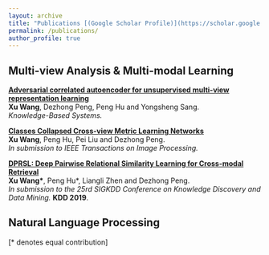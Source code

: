 ```yaml
---
layout: archive
title: "Publications [(Google Scholar Profile)](https://scholar.google.com/citations?user=xxxx&hl=en)"
permalink: /publications/
author_profile: true
---
```


## Multi-view Analysis & Multi-modal Learning 

<b>[Adversarial correlated autoencoder for unsupervised multi-view representation learning](http://wangxu-scu.github.io/publications/AdvCAE.md)</b> <br>
<b>Xu Wang</b>, Dezhong Peng, Peng Hu and Yongsheng Sang.<br>
<i>Knowledge-Based Systems.</i>

<b>[Classes Collapsed Cross-view Metric Learning Networks](http://wangxu-scu.github.io/publications/C3MLNets)</b> <br>
<b>Xu Wang</b>, Peng Hu, Pei Liu and Dezhong Peng.<br>
<i>In submission to IEEE Transactions on Image Processing.</i>

<b>[DPRSL: Deep Pairwise Relational Similarity Learning for Cross-modal Retrieval](http://wangxu-scu.github.io/publications/DPRSL)</b><br>
<b>Xu Wang\*</b>, Peng Hu\*, Liangli Zhen and Dezhong Peng.<br>
<i>In submission to the 25rd SIGKDD Conference on Knowledge Discovery and Data Mining.</i> <b>KDD 2019</b>.

## Natural Language Processing


[\* denotes equal contribution]

